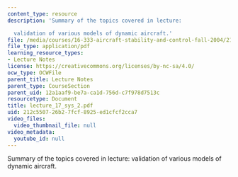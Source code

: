 ```yaml
---
content_type: resource
description: 'Summary of the topics covered in lecture:

  validation of various models of dynamic aircraft.'
file: /media/courses/16-333-aircraft-stability-and-control-fall-2004/212c550726b27fcf8925ed1cfcf2cca7_lecture_17_sys_2.pdf
file_type: application/pdf
learning_resource_types:
- Lecture Notes
license: https://creativecommons.org/licenses/by-nc-sa/4.0/
ocw_type: OCWFile
parent_title: Lecture Notes
parent_type: CourseSection
parent_uid: 12a1aaf9-be7a-ca1d-756d-c7f978d7513c
resourcetype: Document
title: lecture_17_sys_2.pdf
uid: 212c5507-26b2-7fcf-8925-ed1cfcf2cca7
video_files:
  video_thumbnail_file: null
video_metadata:
  youtube_id: null
---
```

Summary of the topics covered in lecture:
validation of various models of dynamic aircraft.